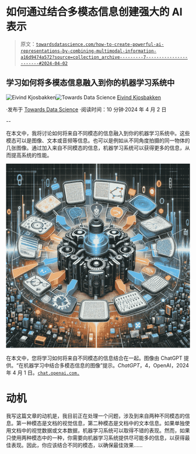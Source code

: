# 如何通过结合多模态信息创建强大的 AI 表示

> 原文：[`towardsdatascience.com/how-to-create-powerful-ai-representations-by-combining-multimodal-information-a16d9474a572?source=collection_archive---------7-----------------------#2024-04-02`](https://towardsdatascience.com/how-to-create-powerful-ai-representations-by-combining-multimodal-information-a16d9474a572?source=collection_archive---------7-----------------------#2024-04-02)

## 学习如何将多模态信息融入到你的机器学习系统中

[](https://oieivind.medium.com/?source=post_page---byline--a16d9474a572--------------------------------)![Eivind Kjosbakken](https://oieivind.medium.com/?source=post_page---byline--a16d9474a572--------------------------------)[](https://towardsdatascience.com/?source=post_page---byline--a16d9474a572--------------------------------)![Towards Data Science](https://towardsdatascience.com/?source=post_page---byline--a16d9474a572--------------------------------) [Eivind Kjosbakken](https://oieivind.medium.com/?source=post_page---byline--a16d9474a572--------------------------------)

·发布于 [Towards Data Science](https://towardsdatascience.com/?source=post_page---byline--a16d9474a572--------------------------------) ·阅读时间：10 分钟·2024 年 4 月 2 日

--

在本文中，我将讨论如何将来自不同模态的信息融入到你的机器学习系统中。这些模态可以是图像、文本或音频等信息。也可以是例如从不同角度拍摄的同一物体的几张图像。通过加入来自不同模态的信息，机器学习系统可以获得更多的信息，从而提高系统的性能。

![](img/934df1a90b2a11d9c1c50ea2d5009433.png)

在本文中，您将学习如何将来自不同模态的信息结合在一起。图像由 ChatGPT 提供。“在机器学习中结合多模态信息的图像”提示。*ChatGPT*，4，OpenAI，2024 年 4 月 1 日。[`chat.openai.com.`](https://chat.openai.com.)

# 动机

我写这篇文章的动机是，我目前正在处理一个问题，涉及到来自两种不同模态的信息。第一种模态是文档的视觉信息，第二种模态是文档中的文本信息。如果单独使用文档中的视觉数据或文本数据，机器学习系统可以取得不错的表现。然而，如果只使用两种模态中的一种，你需要向机器学习系统提供尽可能多的信息，以获得最佳表现。因此，你应该结合不同的模态，以确保最佳效果……
